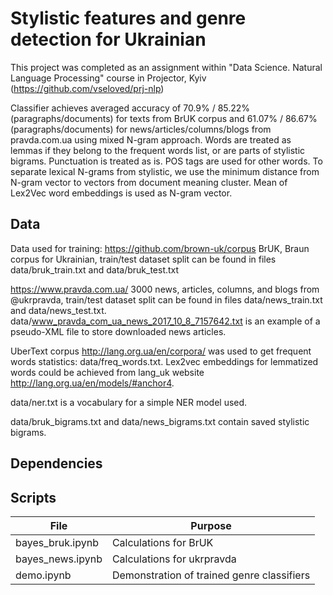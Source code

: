 # Stylistic features and genre detection for Ukrainian
This project was completed as an assignment within "Data Science. Natural Language Processing" course in Projector, Kyiv (https://github.com/vseloved/prj-nlp)

Classifier achieves averaged accuracy of 70.9% / 85.22% (paragraphs/documents) for texts from BrUK corpus and 61.07% / 86.67% (paragraphs/documents) for news/articles/columns/blogs from pravda.com.ua using mixed N-gram approach. Words are treated as lemmas if they belong to the frequent words list, or are parts of stylistic bigrams. Punctuation is treated as is. POS tags are used for other words. 
To separate lexical N-grams from stylistic, we use the minimum distance from N-gram vector to vectors from document meaning cluster. Mean of Lex2Vec word embeddings is used as N-gram vector.

## Data
Data used for training:
https://github.com/brown-uk/corpus BrUK, Braun corpus for Ukrainian, train/test dataset split can be found in files data/bruk_train.txt and data/bruk_test.txt

https://www.pravda.com.ua/ 3000 news, articles, columns, and blogs from @ukrpravda, train/test dataset split can be found in files data/news_train.txt and data/news_test.txt. data/www_pravda_com_ua_news_2017_10_8_7157642.txt is an example of a pseudo-XML file to store downloaded news articles. 

UberText corpus http://lang.org.ua/en/corpora/ was used to get frequent words statistics: data/freq_words.txt. 
Lex2vec embeddings for lemmatized words could be achieved from lang_uk website http://lang.org.ua/en/models/#anchor4. 

data/ner.txt is a vocabulary for a simple NER model used.

data/bruk_bigrams.txt and data/news_bigrams.txt contain saved stylistic bigrams.

## Dependencies

## Scripts 
| File | Purpose |
| --- | --- |
| bayes_bruk.ipynb | Calculations for BrUK | 
| bayes_news.ipynb | Calculations for ukrpravda |
| demo.ipynb | Demonstration of trained genre classifiers | 







